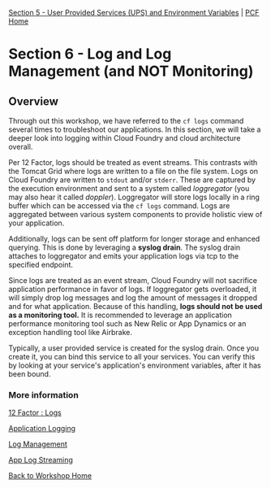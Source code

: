 [Section 5 - User Provided Services (UPS) and Environment Variables](userprovidedservice.md) | [PCF Home](README.md)

# Section 6 - Log and Log Management (and NOT Monitoring)

## Overview

Through out this workshop, we have referred to the `cf logs` command several times to troubleshoot our applications.  In this section, we will take a deeper look into logging within Cloud Foundry and cloud architecture overall.  

Per 12 Factor, logs should be treated as event streams.  This contrasts with the Tomcat Grid where logs are written to a file on the file system.  Logs on Cloud Foundry are written to `stdout` and/or `stderr`.  These are captured by the execution environment and sent to a system called *loggregator* (you may also hear it called _doppler_).  Loggregator will store logs locally in a ring buffer which can be accessed via the `cf logs` command.  Logs are aggregated between various system components to provide holistic view of your application.

Additionally, logs can be sent off platform for longer storage and enhanced querying.  This is done by leveraging a **syslog drain**.  The syslog drain attaches to loggregator and emits your application logs via tcp to the specified endpoint.  

Since logs are treated as an event stream, Cloud Foundry will not sacrifice application performance in favor of logs.  If loggregator gets overloaded, it will simply drop log messages and log the amount of messages it dropped and for what application.  Because of this handling, **logs should not be used as a monitoring tool.**  It is recommended to leverage an application performance monitoring tool such as New Relic or App Dynamics or an exception handling tool like Airbrake.

Typically, a user provided service is created for the syslog drain.  Once you create it, you can bind this service to all your services.  You can verify this by looking at your service's application's environment variables, after it has been bound.


### More information

[12 Factor : Logs](http://12factor.net/logs)

[Application Logging](https://docs.pivotal.io/pivotalcf/devguide/deploy-apps/streaming-logs.html)

[Log Management](http://docs.pivotal.io/pivotalcf/devguide/services/log-management.html)

[App Log Streaming](http://docs.cloudfoundry.org/services/app-log-streaming.html)

[Back to Workshop Home](../README.md)
